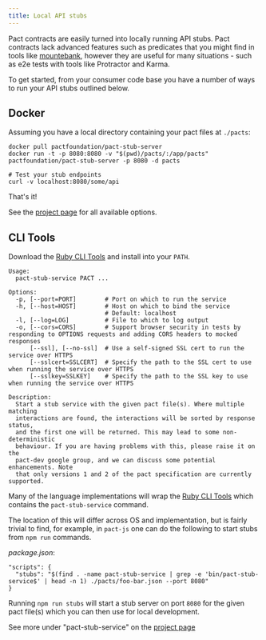 ```yaml
---
title: Local API stubs
---
```


Pact contracts are easily turned into locally running API stubs. Pact contracts lack advanced features such as predicates that you might find in tools like [mountebank](http://www.mbtest.org/), however they are useful for many situations - such as e2e tests with tools like Protractor and Karma.

To get started, from your consumer code base you have a number of ways to run your API stubs outlined below.

## Docker

Assuming you have a local directory containing your pact files at `./pacts`:

```text
docker pull pactfoundation/pact-stub-server
docker run -t -p 8080:8080 -v "$(pwd)/pacts/:/app/pacts" pactfoundation/pact-stub-server -p 8080 -d pacts

# Test your stub endpoints
curl -v localhost:8080/some/api
```

That's it!

See the [project page](https://github.com/pact-foundation/pact-stub-server) for all available options.

## CLI Tools

Download the [Ruby CLI Tools](https://github.com/pact-foundation/pact-ruby-standalone/releases) and install into your `PATH`.

```text
Usage:
  pact-stub-service PACT ...

Options:
  -p, [--port=PORT]        # Port on which to run the service
  -h, [--host=HOST]        # Host on which to bind the service
                           # Default: localhost
  -l, [--log=LOG]          # File to which to log output
  -o, [--cors=CORS]        # Support browser security in tests by responding to OPTIONS requests and adding CORS headers to mocked responses
      [--ssl], [--no-ssl]  # Use a self-signed SSL cert to run the service over HTTPS
      [--sslcert=SSLCERT]  # Specify the path to the SSL cert to use when running the service over HTTPS
      [--sslkey=SSLKEY]    # Specify the path to the SSL key to use when running the service over HTTPS

Description:
  Start a stub service with the given pact file(s). Where multiple matching
  interactions are found, the interactions will be sorted by response status,
  and the first one will be returned. This may lead to some non-deterministic
  behaviour. If you are having problems with this, please raise it on the
  pact-dev google group, and we can discuss some potential enhancements. Note
  that only versions 1 and 2 of the pact specification are currently supported.
```

Many of the language implementations will wrap the [Ruby CLI Tools](https://github.com/pact-foundation/pact-ruby-standalone/releases) which contains the `pact-stub-service` command.

The location of this will differ across OS and implementation, but is fairly trivial to find, for example, in `pact-js` one can do the following to start stubs from `npm run` commands.

_package.json_:

```text
"scripts": {
  "stubs": "$(find . -name pact-stub-service | grep -e 'bin/pact-stub-service$' | head -n 1) ./pacts/foo-bar.json --port 8080"
}
```

Running `npm run stubs` will start a stub server on port `8080` for the given pact file\(s\) which you can then use for local development.

See more under "pact-stub-service" on the [project page](https://github.com/pact-foundation/pact-ruby-standalone/releases)

